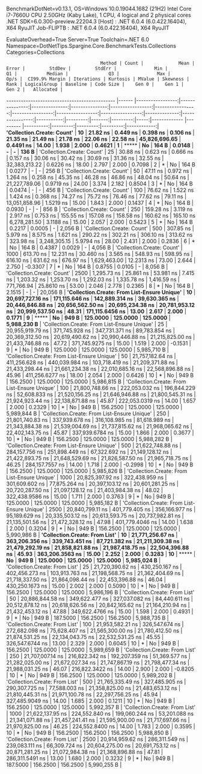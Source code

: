 
BenchmarkDotNet=v0.13.1, OS=Windows 10.0.19044.1682 (21H2)
Intel Core i7-7660U CPU 2.50GHz (Kaby Lake), 1 CPU, 4 logical and 2 physical cores
.NET SDK=6.0.300-preview.22204.3
  [Host]     : .NET 6.0.4 (6.0.422.16404), X64 RyuJIT
  Job-FLIPTB : .NET 6.0.4 (6.0.422.16404), X64 RyuJIT

EvaluateOverhead=True  Server=True  Toolchain=.NET 6.0  
Namespace=DotNetTips.Spargine.Core.BenchmarkTests.Collections  Categories=Collections  

                                       Method | Count |             Mean |          Error |         StdDev |         StdErr |              Min |               Q1 |           Median |               Q3 |              Max |          Op/s |  CI99.9% Margin | Iterations | Kurtosis | MValue | Skewness | Rank | LogicalGroup | Baseline | Code Size |    Gen 0 |    Gen 1 |    Gen 2 |   Allocated |
--------------------------------------------- |------ |-----------------:|---------------:|---------------:|---------------:|-----------------:|-----------------:|-----------------:|-----------------:|-----------------:|--------------:|----------------:|-----------:|---------:|-------:|---------:|-----:|------------- |--------- |----------:|---------:|---------:|---------:|------------:|
                   **'Collection.Create: Count'** |    **10** |         **21.82 ns** |       **0.449 ns** |       **0.398 ns** |       **0.106 ns** |         **21.35 ns** |         **21.49 ns** |         **21.78 ns** |         **22.06 ns** |         **22.58 ns** | **45,826,696.65** |       **0.4491 ns** |      **14.00** |    **1.938** |  **2.000** |   **0.4621** |    **1** |            ***** |       **No** |     **164 B** |   **0.0148** |        **-** |        **-** |       **136 B** |
                   'Collection.Create: Count' |    25 |         30.88 ns |       0.623 ns |       0.666 ns |       0.157 ns |         30.06 ns |         30.42 ns |         30.69 ns |         31.36 ns |         32.55 ns | 32,383,213.22 |       0.6226 ns |      18.00 |    2.797 |  2.000 |   0.7098 |    2 |            * |       No |     164 B |   0.0277 |        - |        - |       256 B |
                   'Collection.Create: Count' |    50 |         47.11 ns |       0.972 ns |       1.264 ns |       0.258 ns |         45.35 ns |         46.28 ns |         46.86 ns |         48.04 ns |         50.64 ns | 21,227,789.06 |       0.9719 ns |      24.00 |    3.374 |  2.182 |   0.8504 |    3 |            * |       No |     164 B |   0.0474 |        - |        - |       456 B |
                   'Collection.Create: Count' |   100 |         76.62 ns |       1.522 ns |       1.424 ns |       0.368 ns |         74.27 ns |         75.72 ns |         76.46 ns |         77.62 ns |         79.11 ns | 13,051,858.96 |       1.5219 ns |      15.00 |    1.843 |  2.000 |   0.1437 |    4 |            * |       No |     164 B |   0.0930 |        - |        - |       856 B |
                   'Collection.Create: Count' |   250 |        159.28 ns |       3.119 ns |       2.917 ns |       0.753 ns |        155.55 ns |        157.08 ns |        158.58 ns |        160.62 ns |        165.10 ns |  6,278,281.50 |       3.1188 ns |      15.00 |    2.057 |  2.000 |   0.5423 |    5 |            * |       No |     164 B |   0.2217 |   0.0005 |        - |     2,056 B |
                   'Collection.Create: Count' |   500 |        307.85 ns |       5.979 ns |       8.575 ns |       1.621 ns |        290.22 ns |        302.21 ns |        306.10 ns |        313.62 ns |        323.98 ns |  3,248,305.15 |       5.9794 ns |      28.00 |    2.431 |  2.000 |   0.2836 |    6 |            * |       No |     164 B |   0.4387 |   0.0029 |        - |     4,056 B |
                   'Collection.Create: Count' |  1000 |        613.70 ns |      12.231 ns |      30.460 ns |       3.565 ns |        548.93 ns |        598.95 ns |        616.10 ns |        631.62 ns |        676.97 ns |  1,629,463.00 |      12.2313 ns |      73.00 |    2.644 |  2.750 |  -0.3307 |    7 |            * |       No |     164 B |   0.8755 |   0.0105 |        - |     8,056 B |
                   'Collection.Create: Count' |  2500 |      1,295.73 ns |      25.861 ns |      53.981 ns |       7.415 ns |      1,203.32 ns |      1,253.70 ns |      1,292.03 ns |      1,335.78 ns |      1,416.59 ns |    771,766.94 |      25.8610 ns |      53.00 |    2.046 |  2.778 |   0.2365 |    8 |            * |       No |     164 B |   2.1515 |        - |        - |    20,056 B |
 **'Collection.Create: From List-Ensure Unique'** |    **10** | **20,697,727.16 ns** | **171,115.646 ns** | **142,889.314 ns** |  **39,630.365 ns** | **20,446,846.88 ns** | **20,656,562.50 ns** | **20,695,234.38 ns** | **20,781,953.12 ns** | **20,999,537.50 ns** |         **48.31** | **171,115.6456 ns** |      **13.00** |    **2.617** |  **2.000** |   **0.1771** |    **9** |            ***** |       **No** |     **949 B** | **125.0000** | **125.0000** | **125.0000** | **5,988,230 B** |
 'Collection.Create: From List-Ensure Unique' |    25 | 20,955,919.79 ns | 371,745.928 ns | 347,731.371 ns |  89,783.854 ns | 20,369,312.50 ns | 20,619,490.62 ns | 20,990,446.88 ns | 21,215,825.00 ns | 21,433,746.88 ns |         47.72 | 371,745.9275 ns |      15.00 |    1.519 |  2.000 |  -0.1531 |    9 |            * |       No |     949 B | 125.0000 | 125.0000 | 125.0000 | 5,985,710 B |
 'Collection.Create: From List-Ensure Unique' |    50 | 21,757,182.64 ns | 411,256.628 ns | 440,039.984 ns | 103,718.419 ns | 21,209,371.88 ns | 21,433,298.44 ns | 21,661,234.38 ns | 22,010,685.16 ns | 22,568,896.88 ns |         45.96 | 411,256.6277 ns |      18.00 |    2.054 |  2.000 |   0.6426 |   10 |            * |       No |     949 B | 156.2500 | 125.0000 | 125.0000 | 5,986,815 B |
 'Collection.Create: From List-Ensure Unique' |   100 | 21,800,748.66 ns | 222,053.032 ns | 196,844.229 ns |  52,608.833 ns | 21,520,156.25 ns | 21,646,946.88 ns | 21,800,545.31 ns | 21,924,923.44 ns | 22,138,871.88 ns |         45.87 | 222,053.0319 ns |      14.00 |    1.657 |  2.000 |   0.2329 |   10 |            * |       No |     949 B | 156.2500 | 125.0000 | 125.0000 | 5,989,844 B |
 'Collection.Create: From List-Ensure Unique' |   250 | 21,801,740.83 ns | 337,939.678 ns | 316,108.985 ns |  81,618.989 ns | 21,343,884.38 ns | 21,539,004.69 ns | 21,737,815.62 ns | 21,968,065.62 ns | 22,402,143.75 ns |         45.87 | 337,939.6784 ns |      15.00 |    1.866 |  2.000 |   0.3677 |   10 |            * |       No |     949 B | 156.2500 | 125.0000 | 125.0000 | 5,988,282 B |
 'Collection.Create: From List-Ensure Unique' |   500 | 21,622,748.88 ns | 284,157.756 ns | 251,898.449 ns |  67,322.692 ns | 21,149,128.12 ns | 21,422,893.75 ns | 21,648,529.69 ns | 21,826,587.50 ns | 21,965,718.75 ns |         46.25 | 284,157.7557 ns |      14.00 |    1.718 |  2.000 |  -0.2998 |   10 |            * |       No |     949 B | 156.2500 | 125.0000 | 125.0000 | 5,985,826 B |
 'Collection.Create: From List-Ensure Unique' |  1000 | 20,825,397.92 ns | 322,438.959 ns | 301,609.602 ns |  77,875.264 ns | 20,397,103.12 ns | 20,601,281.25 ns | 20,720,287.50 ns | 21,097,128.12 ns | 21,403,984.38 ns |         48.02 | 322,438.9586 ns |      15.00 |    1.711 |  2.000 |   0.3763 |    9 |            * |       No |     949 B | 125.0000 | 125.0000 | 125.0000 | 5,985,182 B |
 'Collection.Create: From List-Ensure Unique' |  2500 | 20,840,799.11 ns | 401,779.405 ns | 356,166.977 ns |  95,189.629 ns | 20,335,503.12 ns | 20,613,593.75 ns | 20,737,982.81 ns | 21,135,501.56 ns | 21,472,328.12 ns |         47.98 | 401,779.4046 ns |      14.00 |    1.638 |  2.000 |   0.3204 |    9 |            * |       No |     949 B | 156.2500 | 125.0000 | 125.0000 | 5,990,986 B |
               **'Collection.Create: From List'** |    **10** | **21,771,256.67 ns** | **363,206.356 ns** | **339,743.451 ns** |  **87,721.382 ns** | **21,211,309.38 ns** | **21,479,292.19 ns** | **21,858,821.88 ns** | **21,987,418.75 ns** | **22,504,396.88 ns** |         **45.93** | **363,206.3563 ns** |      **15.00** |    **2.252** |  **2.000** |   **0.3283** |   **10** |            ***** |       **No** |     **949 B** | **125.0000** | **125.0000** | **125.0000** | **5,985,024 B** |
               'Collection.Create: From List' |    25 | 21,720,390.62 ns | 430,250.167 ns | 402,456.273 ns | 103,913.763 ns | 21,198,568.75 ns | 21,362,404.69 ns | 21,718,337.50 ns | 21,864,098.44 ns | 22,453,396.88 ns |         46.04 | 430,250.1673 ns |      15.00 |    2.002 |  2.000 |   0.5090 |   10 |            * |       No |     949 B | 156.2500 | 125.0000 | 125.0000 | 5,986,196 B |
               'Collection.Create: From List' |    50 | 20,886,844.58 ns | 349,622.477 ns | 327,037.082 ns |  84,440.611 ns | 20,512,878.12 ns | 20,618,626.56 ns | 20,842,165.62 ns | 21,164,210.94 ns | 21,432,453.12 ns |         47.88 | 349,622.4766 ns |      15.00 |    1.598 |  2.000 |   0.4931 |    9 |            * |       No |     949 B | 187.5000 | 156.2500 | 156.2500 | 5,988,735 B |
               'Collection.Create: From List' |   100 | 21,953,582.21 ns | 326,547.674 ns | 272,682.098 ns |  75,628.407 ns | 21,565,300.00 ns | 21,780,412.50 ns | 21,874,531.25 ns | 22,134,043.75 ns | 22,532,531.25 ns |         45.55 | 326,547.6744 ns |      13.00 |    2.329 |  2.000 |   0.6045 |   10 |            * |       No |     949 B | 156.2500 | 125.0000 | 125.0000 | 5,989,659 B |
               'Collection.Create: From List' |   250 | 21,707,007.14 ns | 216,822.342 ns | 192,207.359 ns |  51,369.577 ns | 21,282,025.00 ns | 21,672,027.34 ns | 21,747,867.19 ns | 21,798,477.34 ns | 21,988,031.25 ns |         46.07 | 216,822.3422 ns |      14.00 |    2.900 |  2.000 |  -0.8205 |   10 |            * |       No |     949 B | 156.2500 | 125.0000 | 125.0000 | 5,989,202 B |
               'Collection.Create: From List' |   500 | 21,765,335.49 ns | 327,485.905 ns | 290,307.725 ns |  77,588.003 ns | 21,358,825.00 ns | 21,483,653.12 ns | 21,810,445.31 ns | 21,971,100.78 ns | 22,297,756.25 ns |         45.94 | 327,485.9049 ns |      14.00 |    1.685 |  2.000 |   0.1211 |   10 |            * |       No |     949 B | 156.2500 | 125.0000 | 125.0000 | 5,992,357 B |
               'Collection.Create: From List' |  1000 | 21,622,137.95 ns | 224,552.840 ns | 199,060.244 ns |  53,201.088 ns | 21,341,071.88 ns | 21,457,241.41 ns | 21,595,900.00 ns | 21,717,697.66 ns | 21,970,825.00 ns |         46.25 | 224,552.8400 ns |      14.00 |    1.783 |  2.000 |   0.3595 |   10 |            * |       No |     949 B | 156.2500 | 156.2500 | 156.2500 | 5,988,850 B |
               'Collection.Create: From List' |  2500 | 20,914,959.62 ns | 286,311.549 ns | 239,083.111 ns |  66,309.724 ns | 20,604,275.00 ns | 20,691,753.12 ns | 20,871,281.25 ns | 21,072,984.38 ns | 21,368,896.88 ns |         47.81 | 286,311.5491 ns |      13.00 |    1.680 |  2.000 |   0.3232 |    9 |            * |       No |     949 B | 187.5000 | 156.2500 | 156.2500 | 5,990,255 B |
